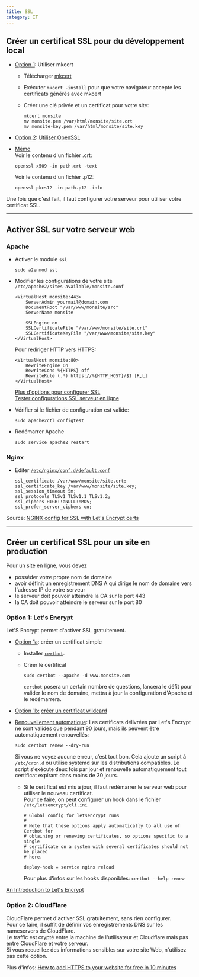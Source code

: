 ```yaml
---
title: SSL
category: IT
---
```


## Créer un certificat SSL pour du développement local

* <ins>Option 1</ins>: Utiliser mkcert

  - Télécharger [mkcert](https://github.com/FiloSottile/mkcert)
  - Exécuter `mkcert -install` pour que votre navigateur accepte les certificats générés avec mkcert
  - Créer une clé privée et un certificat pour votre site:

    ```
    mkcert monsite
    mv monsite.pem /var/html/monsite/site.crt
    mv monsite-key.pem /var/html/monsite/site.key
    ```

* <ins>Option 2</ins>: [Utiliser OpenSSL](ssl-openssl.md)

<!-- -->

* <ins>Mémo</ins>  
  Voir le contenu d'un fichier .crt:

  ```
  openssl x509 -in path.crt -text
  ```

  Voir le contenu d'un fichier .p12:

  ```
  openssl pkcs12 -in path.p12 -info
  ```

Une fois que c'est fait, il faut configurer votre serveur pour utiliser votre certificat SSL.

---

## Activer SSL sur votre serveur web

### Apache

- Activer le module `ssl`

  ```
  sudo a2enmod ssl
  ```

- Modifier les configurations de votre site  
  `/etc/apache2/sites-available/monsite.conf`

  ```
  <VirtualHost monsite:443>
      ServerAdmin yourmail@domain.com
      DocumentRoot "/var/www/monsite/src" 
      ServerName monsite

      SSLEngine on
      SSLCertificateFile "/var/www/monsite/site.crt"
      SSLCertificateKeyFile "/var/www/monsite/site.key"
  </VirtualHost>
  ```

  Pour rediriger HTTP vers HTTPS:

  ```
  <VirtualHost monsite:80>
      RewriteEngine On
      RewriteCond %{HTTPS} off
      RewriteRule (.*) https://%{HTTP_HOST}/$1 [R,L]
  </VirtualHost>
  ```

  [Plus d'options pour configurer SSL](http://httpd.apache.org/docs/2.4/en/ssl/ssl_howto.html)  
  [Tester configurations SSL serveur en ligne](https://www.ssllabs.com/ssltest/)

- Vérifier si le fichier de configuration est valide:

  ```
  sudo apache2ctl configtest
  ```

- Redémarrer Apache

  ```
  sudo service apache2 restart
  ```

### Nginx

* Éditer [`/etc/nginx/conf.d/default.conf`](https://gist.github.com/a-mt/8b86f246be623be359ca8c05fe462054)

  ```
  ssl_certificate /var/www/monsite/site.crt;
  ssl_certificate_key /var/www/monsite/site.key;
  ssl_session_timeout 5m;
  ssl_protocols TLSv1 TLSv1.1 TLSv1.2;
  ssl_ciphers HIGH:!aNULL:!MD5;
  ssl_prefer_server_ciphers on;
  ```

Source: [NGINX config for SSL with Let's Encrypt certs](https://gist.github.com/nrollr/9a39bb636a820fb97eec2ed85e473d38)

----

## Créer un certificat SSL pour un site en production

Pour un site en ligne, vous devez
* posséder votre propre nom de domaine
* avoir définit un enregistrement DNS A qui dirige le nom de domaine vers l'adresse IP de votre serveur
* le serveur doit pouvoir atteindre la CA sur le port 443
* la CA doit pouvoir atteindre le serveur sur le port 80

### Option 1: Let's Encrypt

Let'S Encrypt permet d'activer SSL gratuitement.

* <ins>Option 1a</ins>: créer un certificat simple

  * Installer [`certbot`](https://certbot.eff.org/).
  * Créer le certificat

    ```
    sudo certbot --apache -d www.monsite.com
    ```

    `certbot` posera un certain nombre de questions, lancera le défit pour valider le nom de domaine, mettra à jour la configuration d'Apache et le redémarrera.

* <ins>Option 1b:</ins> [créer un certificat wildcard](ssl-letsencrypt-wildcard.md)

* <ins>Renouvellement automatique</ins>: Les certificats délivrées par Let's Encrypt ne sont valides que pendant 90 jours, mais ils peuvent être automatiquement renouvellés:

  ```
  sudo certbot renew --dry-run
  ```

  Si vous ne voyez aucune erreur, c'est tout bon. Cela ajoute un script à `/etc/cron.d` ou utilise systemd sur les distributions compatibles. Le script s'exécute deux fois par jour et renouvelle automatiquement tout certificat expirant dans moins de 30 jours.
  
  * Si le certificat est mis à jour, il faut redémarrer le serveur web pour utiliser le nouveau certificat.  
    Pour ce faire, on peut configurer un hook dans le fichier `/etc/letsencrypt/cli.ini`

    ```
    # Global config for letsencrypt runs
    #
    # Note that these options apply automatically to all use of Certbot for
    # obtaining or renewing certificates, so options specific to a single
    # certificate on a system with several certificates should not be placed
    # here.

    deploy-hook = service nginx reload
    ```
    
    Pour plus d'infos sur les hooks disponibles: `certbot --help renew`

[An Introduction to Let's Encrypt](https://www.digitalocean.com/community/tutorials/an-introduction-to-let-s-encrypt)

### Option 2: CloudFlare

CloudFlare permet d'activer SSL gratuitement, sans rien configurer.  
Pour ce faire, il suffit de définir vos enregistrements DNS sur les nameservers de CloudFlare.  
Le traffic est crypté entre la machine de l'utilisateur et Cloudflare mais pas entre CloudFlare et votre serveur.  
Si vous recueillez des informations sensibles sur votre site Web, n'utilisez pas cette option.

Plus d'infos: [How to add HTTPS to your website for free in 10 minutes](https://medium.freecodecamp.org/free-https-c051ca570324)
